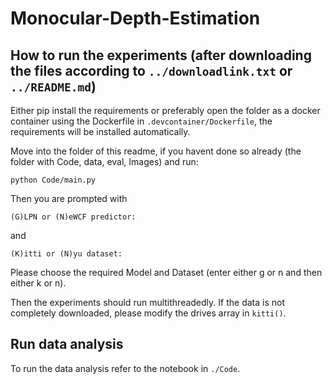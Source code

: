 # Monocular-Depth-Estimation

## How to run the experiments (after downloading the files according to `../downloadlink.txt` or `../README.md`)

Either pip install the requirements or preferably open the folder as a docker container using the Dockerfile in `.devcontainer/Dockerfile`, the requirements will be installed automatically.

Move into the folder of this readme, if you havent done so already (the folder with Code, data, eval, Images) and run:

```
python Code/main.py
```

Then you are prompted with 

```
(G)LPN or (N)eWCF predictor:
```

and 

```
(K)itti or (N)yu dataset:
```

Please choose the required Model and Dataset (enter either g or n and then either k or n).

Then the experiments should run multithreadedly. If the data is not completely downloaded, please modify the drives array in `kitti()`.

## Run data analysis

To run the data analysis refer to the notebook in `./Code`.